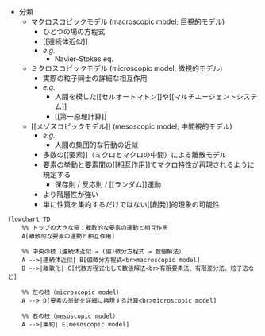 - 分類
	- マクロスコピックモデル (macroscopic model; 巨視的モデル)
		- ひとつの場の方程式
		- [[連続体近似]]
		- *e.g.*
			- Navier-Stokes eq.
	- ミクロスコピックモデル (microscopic model; 微視的モデル)
		- 実際の粒子同士の詳細な相互作用
		- *e.g.*
			- 人間を模した[[セルオートマトン]]や[[マルチエージェントシステム]]
			- [[第一原理計算]]
	- [[メゾスコピックモデル]] (mesoscopic model; 中間視的モデル)
		- *e.g.*
			- 人間の集団的な行動の近似
		- 多数の[[要素]]（ミクロとマクロの中間）による離散モデル
		- 要素の挙動と要素間の[[相互作用]]でマクロ特性が再現されるように規定する
			- 保存則 / 反応則 / [[ランダム]]運動
		- より階層性が強い
		- 単に性質を集約するだけではない[[創発]]的現象の可能性
```mermaid
flowchart TD
    %% トップの大きな箱：離散的な要素の運動と相互作用
    A[離散的な要素の運動と相互作用] 

    %% 中央の枝（連続体近似 → (偏)微分方程式 → 数値解法）
    A -->|連続体近似| B[偏微分方程式<br>macroscopic model] 
    B -->|離散化| C[代数方程式化して数値解法<br>有限要素法、有限差分法、粒子法など]

    %% 左の枝（microscopic model）
    A --> D[要素の挙動を詳細に再現する計算<br>microscopic model]

    %% 右の枝（mesoscopic model）
    A -->|集約| E[mesoscopic model]
```